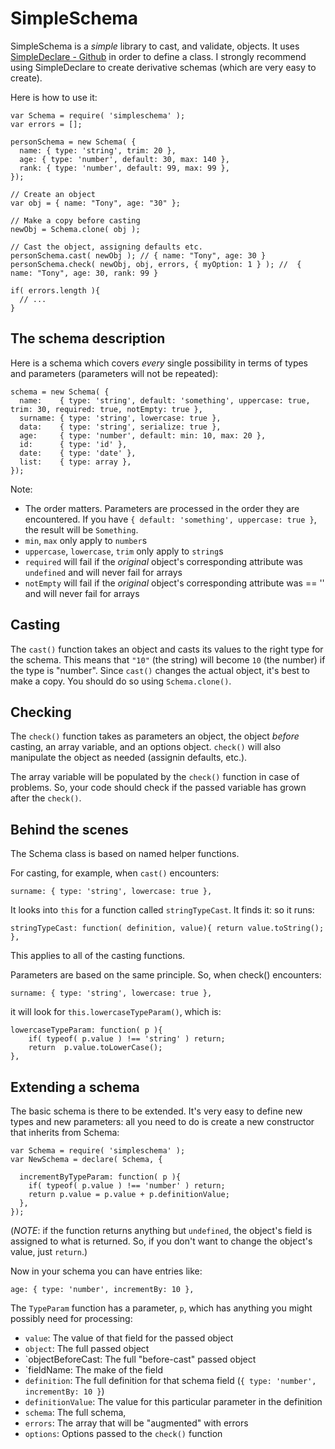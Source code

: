 SimpleSchema
=============

SimpleSchema is a _simple_ library to cast, and validate, objects.
It uses [SimpleDeclare - Github](https://github.com/mercmobily/simpleDeclare) in order to define a class. I strongly recommend using SimpleDeclare to create derivative schemas (which are very easy to create).

Here is how to use it:


    var Schema = require( 'simpleschema' );
    var errors = [];

    personSchema = new Schema( {
      name: { type: 'string', trim: 20 },
      age: { type: 'number', default: 30, max: 140 },
      rank: { type: 'number', default: 99, max: 99 },
    });

    // Create an object
    var obj = { name: "Tony", age: "30" };

    // Make a copy before casting
    newObj = Schema.clone( obj );
    
    // Cast the object, assigning defaults etc.
    personSchema.cast( newObj ); // { name: "Tony", age: 30 } 
    personSchema.check( newObj, obj, errors, { myOption: 1 } ); //  { name: "Tony", age: 30, rank: 99 }
    
    if( errors.length ){
      // ...
    }


## The schema description

Here is a schema which covers _every_ single possibility in terms of types and parameters (parameters will not be repeated):

    schema = new Schema( {
      name:    { type: 'string', default: 'something', uppercase: true, trim: 30, required: true, notEmpty: true },
      surname: { type: 'string', lowercase: true },
      data:    { type: 'string', serialize: true },
      age:     { type: 'number', default: min: 10, max: 20 },
      id:      { type: 'id' },
      date:    { type: 'date' },
      list:    { type: array },
    });

Note:

 * The order matters. Parameters are processed in the order they are encountered. If you have `{ default: 'something', uppercase: true }`, the result will be `Something`.
 * `min`, `max` only apply to `number`s
 * `uppercase`, `lowercase`, `trim` only apply to `string`s
 * `required` will fail if the _original_ object's corresponding attribute was `undefined` and will never fail for arrays
 * `notEmpty` will fail if the _original_ object's corresponding attribute was == '' and will never fail for arrays


## Casting
    
The `cast()` function takes an object and casts its values to the right type for the schema. This means that `"10"` (the string) will become `10` (the number) if the type is "number". Since `cast()` changes the actual object, it's best to make a copy. You should do so using `Schema.clone()`.

## Checking

The `check()` function takes as parameters an object, the object _before_ casting, an array variable, and an options object. `check()` will also manipulate the object as needed (assignin defaults, etc.).

The array variable will be populated by the `check()` function in case of problems. So, your code should check if the passed variable has grown after the `check()`.


## Behind the scenes

The Schema class is based on named helper functions.

For casting, for example, when `cast()` encounters:

    surname: { type: 'string', lowercase: true },

It looks into `this` for a function called `stringTypeCast`. It finds it: so it runs:

    stringTypeCast: function( definition, value){ return value.toString(); },

This applies to all of the casting functions.

Parameters are based on the same principle. So, when check() encounters:
 
    surname: { type: 'string', lowercase: true },

it will look for `this.lowercaseTypeParam()`, which is:

    lowercaseTypeParam: function( p ){
        if( typeof( p.value ) !== 'string' ) return;
        return  p.value.toLowerCase();
    }, 


## Extending a schema

The basic schema is there to be extended. It's very easy to define new types and new parameters: all you need to do is create a new constructor that inherits from Schema:


    var Schema = require( 'simpleschema' );
    var NewSchema = declare( Schema, {

      incrementByTypeParam: function( p ){
        if( typeof( p.value ) !== 'number' ) return;
        return p.value = p.value + p.definitionValue;
      }, 
    });

(_NOTE_: if the function returns anything but `undefined`, the object's field is assigned to what is returned. So, if you don't want to change the object's value, just `return`.)

Now in your schema you can have entries like:

    age: { type: 'number', incrementBy: 10 },


The `TypeParam` function has a parameter, `p`, which has anything you might possibly need for processing:

 *  `value`: The value of that field for the passed object
 *  `object`: The full passed object
 *  `objectBeforeCast: The full "before-cast" passed object
 *  `fieldName: The make of the field
 *  `definition`: The full definition for that schema field (`{ type: 'number', incrementBy: 10 }`)
 *  `definitionValue`: The value for this particular parameter in the definition
 *  `schema`: The full schema,
 *  `errors`: The array that will be "augmented" with errors
 *  `options`: Options passed to the `check()` function




